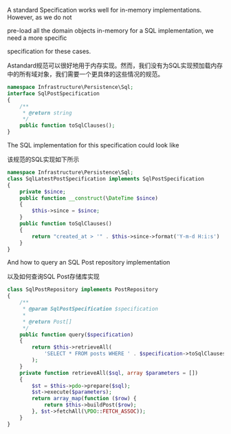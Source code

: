 A standard Specification works well for in-memory implementations. However, as we do not

pre-load all the domain objects in-memory for a SQL implementation, we need a more specific

specification for these cases.

Astandard规范可以很好地用于内存实现。然而，我们没有为SQL实现预加载内存中的所有域对象，我们需要一个更具体的这些情况的规范。

```php
namespace Infrastructure\Persistence\Sql;
interface SqlPostSpecification
{
    /**
     * @return string
     */
    public function toSqlClauses();
}
```

The SQL implementation for this specification could look like

该规范的SQL实现如下所示

```php
namespace Infrastructure\Persistence\Sql;
class SqlLatestPostSpecification implements SqlPostSpecification
{
    private $since;
    public function __construct(\DateTime $since)
    {
        $this->since = $since;
    }
    public function toSqlClauses()
    {
        return "created_at > '" . $this->since->format('Y-m-d H:i:s') . "'";
    }
}
```

And how to query an SQL Post repository implementation

以及如何查询SQL Post存储库实现

```php
class SqlPostRepository implements PostRepository
{
    /**
     * @param SqlPostSpecification $specification
     *
     * @return Post[]
     */
    public function query($specification)
    {
        return $this->retrieveAll(
            'SELECT * FROM posts WHERE ' . $specification->toSqlClauses()
        );
    }
    private function retrieveAll($sql, array $parameters = [])
    {
        $st = $this->pdo->prepare($sql);
        $st->execute($parameters);
        return array_map(function ($row) {
            return $this->buildPost($row);
        }, $st->fetchAll(\PDO::FETCH_ASSOC));
    }
}
```



